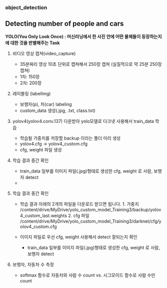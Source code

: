 ### object_detection
## Detecting number of people and cars

**YOLO(You Only Look Once) : 머신러닝에서 한 사진 안에 어떤 물체들이 등장하는지에 대한 것을 판별해주는 Task**

1. 비디오 영상 캡쳐(video_capture)
     - 35분짜리 영상 10초 단위로 캡쳐해서 250장 캡쳐 (실질적으로 약 25분 250장 캡쳐)
     - 1차: 150장
     - 2차: 200장
     

2. 레이블링 (labelImg)
      - 보행자(p), 차(car) labeling
      - custom_data 생성(.jpg, .txt, class.txt)


3. yolov4(yolov4.conv.137) 다운받아 yolo모델로 다크넷 사용해서 train_data 학습
     -  학습될 가중치를 저장할 backup 이라는 폴더 미리 생성
     -  yolov4.cfg -> yolov4_custom.cfg 
     - cfg, weight 파일 생성

5. 학습 결과 중간 확인
     - train_data 일부를  이미지 파일(.jpg)형태로 생성한 cfg, weight 로 사람, 보행자 detect 
     - 
5. 학습 결과 중간 확인
     - 학습 결과
          아래의 2개의 파일을 다운로드 받으면 됩니다.
           1. 가중치
                /content/drive/MyDrive/yolo_custom_model_Training3/backup/yolov4_custom_last.weights
           2. cfg 파일
                /content/drive/MyDrive/yolo_custom_model_Training3/darknet/cfg/yolov4_custom.cfg

     - 이미지 파일로 우선 cfg, weight 사용해서 detect 잘되는지 확인
          - train_data 일부를  이미지 파일(.jpg)형태로 생성한 cfg, weight 로 사람, 보행자 detect 
     
  
  
6. 보행자, 자동차 수 측정
     - softmax 함수로 자동차와 사람 수 count  vs. 시그모이드 함수로 사람 수만 count

